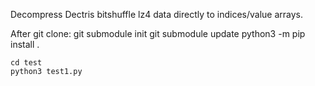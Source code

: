 
Decompress Dectris bitshuffle lz4 data directly to indices/value arrays.


After git clone:
    git submodule init
    git submodule update
    python3 -m pip install .


    cd test
    python3 test1.py
